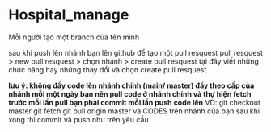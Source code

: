 # Hospital_manage
Mỗi người tạo một branch của tên mình 

sau khi push lên nhánh bạn lên github để tạo một pull resquest 
pull resquest > new pull resquest > chọn nhánh > create pull resquest 
tại đây viết những chức năng hay nhứng thay đổi và chọn create pull resquest 

**lưu ý: không đẩy code lên nhánh chính (main/ master) đẩy theo cấp của nhánh 
      mỗi một ngày bạn nên pull code ở nhánh chính và thự hiện fetch trước mỗi lần pull bạn phải commit mỗi lần push code lên** 
VD:
git checkout master
git fetch 
git pull origin master 
và CODES trên nhánh của bạn sau khi xong thì commit và push như trên yêu cầu 
